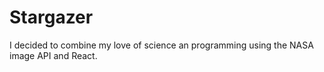 # Stargazer
I decided to combine my love of science an programming using the NASA image API and React.  

